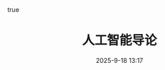 ---
category:
- 专业课程
- 编程
date: 2025-9-18 13:17
math: true
tags:
- 专业课程
- 编程
- 人工智能
title: 人工智能导论
---